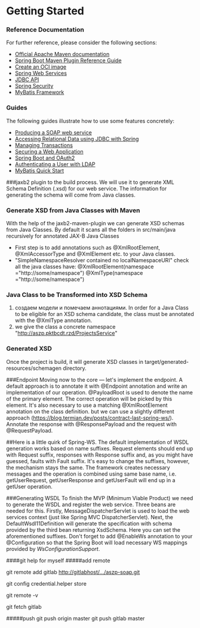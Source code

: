 # Getting Started

### Reference Documentation
For further reference, please consider the following sections:

* [Official Apache Maven documentation](https://maven.apache.org/guides/index.html)
* [Spring Boot Maven Plugin Reference Guide](https://docs.spring.io/spring-boot/docs/2.3.2.RELEASE/maven-plugin/reference/html/)
* [Create an OCI image](https://docs.spring.io/spring-boot/docs/2.3.2.RELEASE/maven-plugin/reference/html/#build-image)
* [Spring Web Services](https://docs.spring.io/spring-boot/docs/2.3.2.RELEASE/reference/htmlsingle/#boot-features-webservices)
* [JDBC API](https://docs.spring.io/spring-boot/docs/2.3.2.RELEASE/reference/htmlsingle/#boot-features-sql)
* [Spring Security](https://docs.spring.io/spring-boot/docs/2.3.2.RELEASE/reference/htmlsingle/#boot-features-security)
* [MyBatis Framework](https://mybatis.org/spring-boot-starter/mybatis-spring-boot-autoconfigure/)

### Guides
The following guides illustrate how to use some features concretely:

* [Producing a SOAP web service](https://spring.io/guides/gs/producing-web-service/)
* [Accessing Relational Data using JDBC with Spring](https://spring.io/guides/gs/relational-data-access/)
* [Managing Transactions](https://spring.io/guides/gs/managing-transactions/)
* [Securing a Web Application](https://spring.io/guides/gs/securing-web/)
* [Spring Boot and OAuth2](https://spring.io/guides/tutorials/spring-boot-oauth2/)
* [Authenticating a User with LDAP](https://spring.io/guides/gs/authenticating-ldap/)
* [MyBatis Quick Start](https://github.com/mybatis/spring-boot-starter/wiki/Quick-Start)

###jaxb2
 plugin to the build process. We will use it to generate XML Schema Definition (.xsd) for our web service. 
 The information for generating the schema will come from Java classes.

### Generate XSD from Java Classes with Maven
With the help of the jaxb2-maven-plugin we can generate XSD schemas from Java Classes. By default it scans all the folders in src/main/java recursively for annotated JAX-B Java Classes
* First step is to add annotations such as @XmlRootElement, @XmlAccessorType and @XmlElement etc. to your Java classes.
* "SimpleNamespaceResolver contained no localNamespaceURI" check all the java classes have:
@XmlRootElement(namespace ="http://some/namespace")
@XmlType(namespace ="http://some/namespace")


### Java Class to be Transformed into XSD Schema
1) создаем модели и помечаем аннотациями.
In order for a Java Class to be eligible for an XSD schema candidate, the class must be annotated with the @XmlType annotation. 
2) we give the class a concrete namespace "http://aszp.pktbcdt.rzd/ProjectsService"
### Generated XSD
Once the project is build, it will generate XSD classes in target/generated-resources/schemagen directory.


###Endpoint
Moving now to the core — let's implement the endpoint. 
A default approach is to annotate it with @Endpoint annotation and write an implementation of our operation.
 @PayloadRoot is used to denote the name of the primary element.
  The correct operation will be picked by this element. 
  It's also necessary to use a matching @XmlRootElement annotation on the class definition.
   but  we can use a slightly different approach (https://blog.termian.dev/posts/contract-last-spring-ws/).
  Annotate the response with @ResponsePayload and the request with @RequestPayload.

##Here is a little quirk of Spring-WS. 
The default implementation of WSDL generation works based on name suffixes. 
Request elements should end up with Request suffix,
 responses with Response suffix and, 
 as you might have guessed, faults with Fault suffix.
It's easy to change the suffixes, however, the mechanism stays the same.
 The framework creates necessary messages and the operation is combined using same base name,
 i.e. getUserRequest, getUserResponse and getUserFault will end up in a getUser operation.
 
###Generating WSDL
To finish the MVP (Minimum Viable Product) we need to generate the WSDL 
and register the web service. 
Three beans are needed for this.
Firstly, MessageDispatcherServlet is used to load the web services context (just like Spring MVC DispatcherServlet).
Next, the DefaultWsdl11Definition will generate the specification with schema provided by the third bean 
returning XsdSchema. Here you can set the aforementioned suffixes. 
Don't forget to add @EnableWs annotation to your @Configuration 
so that the Spring Boot will load necessary WS mappings provided by *WsConfigurationSupport*. 

####git help for myself
#####add remote

git remote add gitlab <http://gitlabhost/.../aszp-soap.git>

git config credential.helper store

git remote -v

git fetch gitlab

#####push
git push origin master
git push gitlab master
